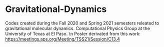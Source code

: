 # Gravitational-Dynamics
Codes created during the Fall 2020 and Spring 2021 semesters releated to gravitational molecular dynamics. Computational Physics Group at the University of Texas at El Paso. \n
Poster derivated from this work: https://meetings.aps.org/Meeting/TSS21/Session/C13.4
